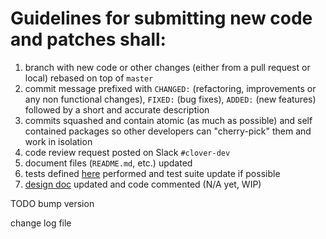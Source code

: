 # Guidelines for submitting new code and patches shall:
 1. branch with new code or other changes (either from a pull request or local) rebased on top of `master`
 2. commit message prefixed with `CHANGED:` (refactoring, improvements or any non functional changes), `FIXED:` (bug fixes), `ADDED:` (new features) followed by a short and accurate description
 3. commits squashed and contain atomic (as much as possible) and self contained packages so other developers can "cherry-pick" them and work in isolation 
 4. code review request posted on Slack `#clover-dev`
 5. document files (`README.md`, etc.) updated
 6. tests defined [here](TESTING.md) performed and test suite update if possible
 7. [design doc](DESIGN.md) updated and code commented (N/A yet, WIP)


TODO bump version

change log file
